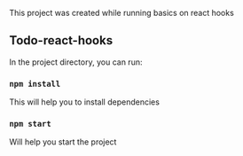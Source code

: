 This project was created while running basics on react hooks

## Todo-react-hooks

In the project directory, you can run:

### `npm install`

This will help you to install dependencies

### `npm start`

Will help you start the project

